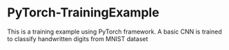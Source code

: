 # PyTorch-TrainingExample
This is a training example using PyTorch framework.
A basic CNN is trained to classify handwritten digits from MNIST dataset
